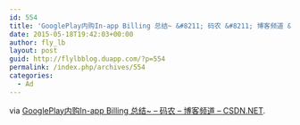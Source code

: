 ```yaml
---
id: 554
title: 'GooglePlay内购In-app Billing 总结~ &#8211; 码农 &#8211; 博客频道 &#8211; CSDN.NET'
date: 2015-05-18T19:42:03+00:00
author: fly_lb
layout: post
guid: http://flylbblog.duapp.com/?p=554
permalink: /index.php/archives/554
categories:
  - Ad
---
```

via [GooglePlay内购In-app Billing 总结~ &#8211; 码农 &#8211; 博客频道 &#8211; CSDN.NET](http://blog.csdn.net/midashao/article/details/10122333).